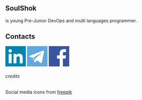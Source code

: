 ## SoulShok

is young Pre-Junior DevOps and multi languages programmer.

## Contacts

[![LinkedIn](./icons/linkedin.png)](https://www.linkedin.com/in/soul-shok/)
[![Telegram](./icons/telegram.png)](https://t.me/soul_shok)
[![Facebook](./icons/facebook.png)](https://www.facebook.com/soule.shok.9)

###### credits

Social media icons from [freepik](https://www.flaticon.com/authors/freepik)
